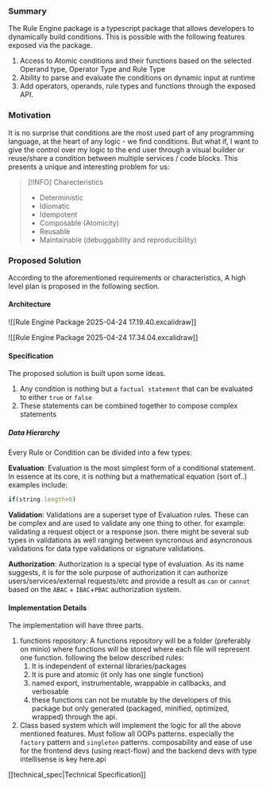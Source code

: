 ### Summary
The Rule Engine package is a typescript package that allows developers to dynamically build conditions.
This is possible with the following features exposed via the package.
1. Access to Atomic conditions and their functions based on the selected Operand type, Operator Type and Rule Type
2. Ability to parse and evaluate the conditions on dynamic input at runtime
3. Add operators, operands, rule types and functions through the exposed API.
### Motivation
It is no surprise that conditions are the most used part of any programming language, at the heart of any logic - we find conditions. But what if, I want to give the control over my logic to the end user through a visual builder or reuse/share a condition between multiple services / code blocks. This presents a unique and interesting problem for us:

> [!INFO] Charecteristics
> - Deterministic
> - Idiomatic
> - Idempotent
> - Composable (Atomicity)
> - Reusable
> - Maintainable (debuggability and reproducibility)


### Proposed Solution
According to the aforementioned requirements or characteristics, A high level plan is proposed in the following section.

#### Architecture
![[Rule Engine Package 2025-04-24 17.19.40.excalidraw]]

![[Rule Engine Package 2025-04-24 17.34.04.excalidraw]]


#### Specification
The proposed solution is built upon some ideas.
1. Any condition is nothing but a `factual statement` that can be evaluated to either `true` or `false`
2. These statements can be combined together to compose complex statements

##### Data Hierarchy
Every Rule or Condition can be divided into a few types:

**Evaluation**:
Evaluation is the most simplest form of a conditional statement. In essence at its core, it is nothing but a mathematical equation (sort of..) examples include: 
```typescript
if(string.length>0)
```

**Validation**:
Validations are a superset type of Evaluation rules. These can be complex and are used to validate any one thing to other. for example: validating a request object or a response json. there might be several sub types in validations as well ranging between syncronous and asyncronous validations for data type validations or signature validations.

**Authorization**:
Authorization is a special type of evaluation. As its name suggests, it is for the sole purpose of authorization it can authorize users/services/external requests/etc and provide a result as `can` or `cannot` based on the `ABAC` + `IBAC`+`PBAC` authorization system.

#### Implementation Details
The implementation will have three parts.
1. functions repository:
   A functions repository will be a folder (preferably on minio) where functions will be stored where each file will represent one function. 
   following the below described rules:
	1. It is independent of external libraries/packages
	2. It is pure and atomic (it only has one single function)
	3. named export, instrumentable, wrappable in callbacks, and verbosable
	4. these functions can not be mutable by the developers of this package but only generated (packaged, minified, optimized, wrapped) through the api.
2. Class based system which will implement the logic for all the above mentioned features. Must follow all OOPs patterns. especially the `factory` pattern and `singleton` patterns. composability and ease of use for the frontend devs (using react-flow) and the backend devs with type intellisense is key here.api

[[technical_spec|Technical Specification]]

